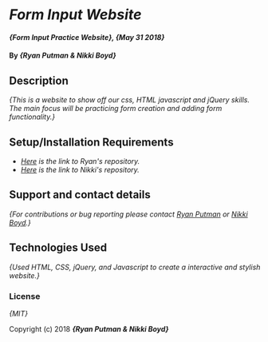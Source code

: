 # _Form Input Website_

#### _{Form Input Practice Website}, {May 31 2018}_

#### By _**{Ryan Putman & Nikki Boyd}**_

## Description

_{This is a website to show off our css, HTML javascript and jQuery skills. The main focus will be practicing form creation and adding form functionality.}_

## Setup/Installation Requirements

* _[Here](https://github.com/putman10/form-input.git) is the link to Ryan's repository._
* _[Here](https://github.com/nikkiboyd/form-input.git) is the link to Nikki's repository._


## Support and contact details

_{For contributions or bug reporting please contact [Ryan Putman](mailto:putman10@me.com) or [Nikki Boyd](mailto:boyd.nikki@icloud.com).}_

## Technologies Used

_{Used HTML, CSS, jQuery, and Javascript to create a interactive and stylish website.}_


### License

*{MIT}*

Copyright (c) 2018 **_{Ryan Putman & Nikki Boyd}_**
